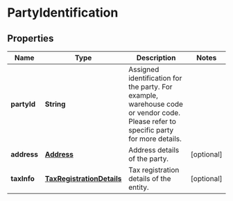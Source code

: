 
# PartyIdentification

## Properties
Name | Type | Description | Notes
------------ | ------------- | ------------- | -------------
**partyId** | **String** | Assigned identification for the party. For example, warehouse code or vendor code. Please refer to specific party for more details. | 
**address** | [**Address**](Address.md) | Address details of the party. |  [optional]
**taxInfo** | [**TaxRegistrationDetails**](TaxRegistrationDetails.md) | Tax registration details of the entity. |  [optional]



